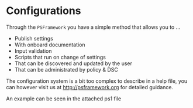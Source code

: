 # Configurations

Through the `PSFramework` you have a simple method that allows you to ...

- Publish settings
- With onboard documentation
- Input validation
- Scripts that run on change of settings
- That can be discovered and updated by the user
- That can be administrated by policy & DSC

The configuration system is a bit too complex to describe in a help file, you can however visit us at http://psframework.org for detailed guidance.

An example can be seen in the attached ps1 file

